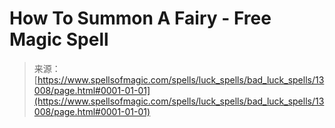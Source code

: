 <!--yml
category: 未分类
date: 2024-06-12 18:51:07
-->

# How To Summon A Fairy - Free Magic Spell

> 来源：[https://www.spellsofmagic.com/spells/luck_spells/bad_luck_spells/13008/page.html#0001-01-01](https://www.spellsofmagic.com/spells/luck_spells/bad_luck_spells/13008/page.html#0001-01-01)